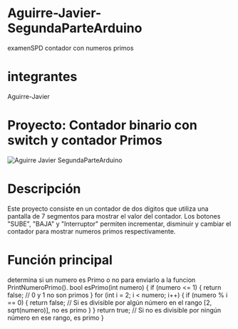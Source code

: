 # Aguirre-Javier-SegundaParteArduino
examenSPD contador con numeros primos
# integrantes
Aguirre-Javier
# Proyecto: Contador binario con switch y contador Primos
![Aguirre Javier SegundaParteArduino](https://github.com/Javih95/arduinoTP2/assets/138259835/eab9e3d6-bc72-46ae-8c57-0da31899f61a)
# Descripción
Este proyecto consiste en un contador de dos dígitos que utiliza una pantalla de 7 segmentos para mostrar el valor del contador. Los botones "SUBE", "BAJA" y "Interruptor" permiten incrementar, disminuir y cambiar el contador para mostrar numeros primos respectivamente.
# Función principal
determina si un numero es Primo o no para enviarlo a la funcion PrintNumeroPrimo().
bool esPrimo(int numero) 
{
    if (numero <= 1)
    {
        return false; // 0 y 1 no son primos
    }
    for (int i = 2; i < numero; i++) 
    {
        if (numero % i == 0)
        {
            return false; // Si es divisible por algún número en el rango [2, sqrt(numero)], no es primo
        }
    }
    return true; // Si no es divisible por ningún número en ese rango, es primo
}
